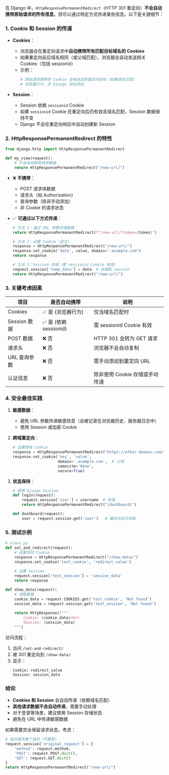 在 Django 中，`HttpResponsePermanentRedirect`（HTTP 301 重定向）**不会自动携带原始请求的所有信息**，但可以通过特定方式传递某些信息。以下是关键细节：

### 1. **Cookie 和 Session 的传递**
- **Cookies**：
  - 浏览器会在重定向请求中**自动携带所有匹配目标域名的 Cookies**
  - 如果重定向前后域名相同（或父域匹配），浏览器会自动发送相关 Cookies（包括 sessionid）
  - 示例：
    ```python
    # 原始请求携带的 Cookie 会被发送到重定向目标（如果域名匹配）
    # 浏览器行为，非 Django 自动添加
    ```

- **Session**：
  - Session 依赖 `sessionid` Cookie
  - 如果 `sessionid` Cookie 在重定向后仍有效且域名匹配，Session 数据保持不变
  - Django 不会在重定向响应中自动创建新 Session

### 2. **HttpResponsePermanentRedirect 的特性**
```python
from django.http import HttpResponsePermanentRedirect

def my_view(request):
    # 不会自动携带请求数据
    return HttpResponsePermanentRedirect("/new-url/")
```

- ❌ **不携带**：
  - POST 请求体数据
  - 请求头（如 Authorization）
  - 查询参数（除非手动添加）
  - 非 Cookie 的请求状态

- ✅ **可通过以下方式传递**：
  ```python
  # 方法 1：通过 URL 参数传递数据
  return HttpResponsePermanentRedirect(f"/new-url/?token={token}")
  
  # 方法 2：设置 Cookie（显式）
  response = HttpResponsePermanentRedirect("/new-url/")
  response.set_cookie('data', value, domain=".example.com")
  return response
  
  # 方法 3：Session 存储（需 sessionid Cookie 有效）
  request.session['temp_data'] = data  # 存储到 session
  return HttpResponsePermanentRedirect("/new-url/")
  ```

### 3. 关键考虑因素
| 项目               | 是否自动携带               | 说明                                                                 |
|--------------------|----------------------------|----------------------------------------------------------------------|
| Cookies            | ✅ 是 (浏览器行为)         | 仅当域名匹配时                                                       |
| Session 数据       | ✅ 是 (依赖 sessionid)     | 需 sessionid Cookie 有效                                             |
| POST 数据          | ❌ 否                      | HTTP 301 会转为 GET 请求                                             |
| 请求头             | ❌ 否                      | 浏览器不会自动复制                                                   |
| URL 查询参数       | ❌ 否                      | 需手动添加到重定向 URL                                               |
| 认证信息           | ❌ 否                      | 除非使用 Cookie 存储或手动传递                                       |

### 4. 安全最佳实践
1. **敏感数据**：
   - 避免 URL 参数传递敏感信息（会被记录在浏览器历史、服务器日志中）
   - 使用 Session 或加密 Cookie

2. **跨域重定向**：
   ```python
   # 设置跨域 Cookie
   response = HttpResponsePermanentRedirect("https://other-domain.com/")
   response.set_cookie('key', 'value', 
                       domain='.example.com',  # 父域
                       samesite='None', 
                       secure=True)
   ```

3. **状态保持**：
   ```python
   # 使用 Django Session
   def login(request):
       request.session['user'] = username  # 存储
       return HttpResponsePermanentRedirect("/dashboard/")
   
   def dashboard(request):
       user = request.session.get('user')   # 重定向后可读取
   ```

### 5. 测试示例
```python
# views.py
def set_and_redirect(request):
    # 设置测试 Cookie
    response = HttpResponsePermanentRedirect("/show-data/")
    response.set_cookie('test_cookie', 'redirect_value')
    
    # 设置 Session
    request.session['test_session'] = 'session_data'
    return response

def show_data(request):
    # 读取数据
    cookie_data = request.COOKIES.get('test_cookie', 'Not found')
    session_data = request.session.get('test_session', 'Not found')
    
    return HttpResponse(f"""
        Cookie: {cookie_data}<br>
        Session: {session_data}
    """)
```

访问流程：
1. 访问 `/set-and-redirect/`
2. 被 301 重定向到 `/show-data/`
3. 显示：
   ```
   Cookie: redirect_value
   Session: session_data
   ```

### 结论
- **Cookies 和 Session** 会自动传递（依赖域名匹配）
- **其他请求数据不会自动传递**，需要手动处理
- 对于登录等场景，建议使用 Session 存储状态
- 避免在 URL 中传递敏感数据

如果需要完全保留请求状态，考虑：
```python
# 临时保存整个请求（不推荐）
request.session['original_request'] = {
    'method': request.method,
    'POST': request.POST.dict(),
    'GET': request.GET.dict()
}
return HttpResponsePermanentRedirect("/new-url/")
```
